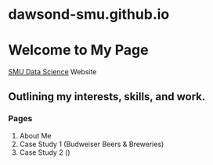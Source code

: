 # dawsond-smu.github.io      
# Welcome to My Page   
[SMU Data Science](https://blog.smu.edu/global/files/2020/01/Data-Science-@-SMU.png?raw=true)
Website
## Outlining my interests, skills, and work.   
### Pages
1. About Me
2. Case Study 1 (Budweiser Beers & Breweries)
3. Case Study 2 ()

